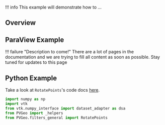 !!! info
    This example will demonstrate how to ...

## Overview


## ParaView Example

!!! failure "Description to come!"
    There are a lot of pages in the documentation and we are trying to fill all content as soon as possible. Stay tuned for updates to this page


<!--- TODO --->

## Python Example

Take a look at `RotatePoints`'s code docs [here](http://docs.pvgeo.org/en/latest/suites/General-Filters.html#PVGeo.filters_general.RotatePoints).

```py
import numpy as np
import vtk
from vtk.numpy_interface import dataset_adapter as dsa
from PVGeo import _helpers
from PVGeo.filters_general import RotatePoints


```
